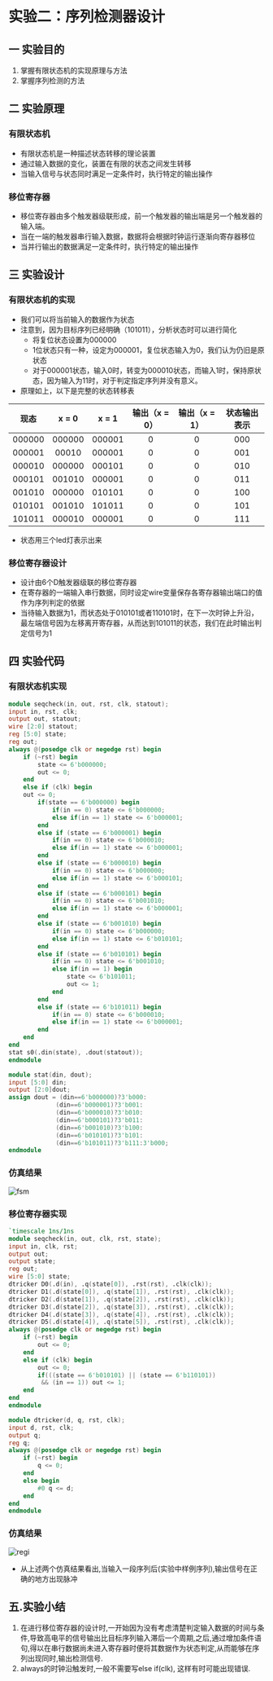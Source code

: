 # 实验二：序列检测器设计

## 一 实验目的

1. 掌握有限状态机的实现原理与方法
2. 掌握序列检测的方法

## 二 实验原理

### 有限状态机

* 有限状态机是一种描述状态转移的理论装置
* 通过输入数据的变化，装置在有限的状态之间发生转移
* 当输入信号与状态同时满足一定条件时，执行特定的输出操作

### 移位寄存器

* 移位寄存器由多个触发器级联形成，前一个触发器的输出端是另一个触发器的输入端。
* 当在一端的触发器串行输入数据，数据将会根据时钟运行逐渐向寄存器移位
* 当并行输出的数据满足一定条件时，执行特定的输出操作

## 三 实验设计

### 有限状态机的实现

* 我们可以将当前输入的数据作为状态
* 注意到，因为目标序列已经明确（101011），分析状态时可以进行简化
  * 将复位状态设置为000000
  * 1位状态只有一种，设定为000001，复位状态输入为0，我们认为仍旧是原状态
  * 对于000001状态，输入0时，转变为000010状态，而输入1时，保持原状态，因为输入为11时，对于判定指定序列并没有意义。
* 原理如上，以下是完整的状态转移表

|  现态  | x = 0  | x = 1  | 输出（x = 0） | 输出（x = 1） | 状态输出表示 |
| :----: | :----: | :----: | :-----------: | :-----------: | :----------: |
| 000000 | 000000 | 000001 |       0       |       0       |     000      |
| 000001 | 00010  | 000001 |       0       |       0       |     001      |
| 000010 | 000000 | 000101 |       0       |       0       |     010      |
| 000101 | 001010 | 000001 |       0       |       0       |     011      |
| 001010 | 000000 | 010101 |       0       |       0       |     100      |
| 010101 | 001010 | 101011 |       0       |       0       |     101      |
| 101011 | 000010 | 000001 |       0       |       0       |     111      |

* 状态用三个led灯表示出来

### 移位寄存器设计

* 设计由6个D触发器级联的移位寄存器
* 在寄存器的一端输入串行数据，同时设定wire变量保存各寄存器输出端口的值作为序列判定的依据
* 当待输入数据为1，而状态处于010101或者110101时，在下一次时钟上升沿，最左端信号因为左移离开寄存器，从而达到101011的状态，我们在此时输出判定信号为1

## 四 实验代码

### 有限状态机实现

```verilog
module seqcheck(in, out, rst, clk, statout);
input in, rst, clk;
output out, statout;
wire [2:0] statout;
reg [5:0] state;
reg out;
always @(posedge clk or negedge rst) begin
	if (~rst) begin
		state <= 6'b000000;
		out <= 0;
	end
	else if (clk) begin
	out <= 0;
		if(state == 6'b000000) begin
			if(in == 0) state <= 6'b000000;
			else if(in == 1) state <= 6'b000001;
		end
		else if (state == 6'b000001) begin
			if(in == 0) state <= 6'b000010;
			else if(in == 1) state <= 6'b000001;
		end
		else if (state == 6'b000010) begin
			if(in == 0) state <= 6'b000000;
			else if(in == 1) state <= 6'b000101;
		end
		else if (state == 6'b000101) begin
			if(in == 0) state <= 6'b001010;
			else if(in == 1) state <= 6'b000001;
		end
		else if (state == 6'b001010) begin
			if(in == 0) state <= 6'b000000;
			else if(in == 1) state <= 6'b010101;
		end
		else if (state == 6'b010101) begin
			if(in == 0) state <= 6'b001010;
			else if(in == 1) begin
				state <= 6'b101011;
				out <= 1;
			end
		end
		else if (state == 6'b101011) begin
			if(in == 0) state <= 6'b000010;
			else if(in == 1) state <= 6'b000001;
		end
	end
end
stat s0(.din(state), .dout(statout));
endmodule

module stat(din, dout);
input [5:0] din;
output [2:0]dout;
assign dout = (din==6'b000000)?3'b000:
             (din==6'b000001)?3'b001:
             (din==6'b000010)?3'b010:
             (din==6'b000101)?3'b011:
             (din==6'b001010)?3'b100:
             (din==6'b010101)?3'b101:
             (din==6'b101011)?3'b111:3'b000;
endmodule
```

### 仿真结果

![fsm](/Users/Sky/Desktop/Tsinghua/作业/数逻实验/exp2/fsm.png)

### 移位寄存器实现

```verilog
`timescale 1ns/1ns
module seqcheck(in, out, clk, rst, state);
input in, clk, rst;
output out;
output state;
reg out;
wire [5:0] state;
dtricker D0(.d(in), .q(state[0]), .rst(rst), .clk(clk));
dtricker D1(.d(state[0]), .q(state[1]), .rst(rst), .clk(clk));
dtricker D2(.d(state[1]), .q(state[2]), .rst(rst), .clk(clk));
dtricker D3(.d(state[2]), .q(state[3]), .rst(rst), .clk(clk));
dtricker D4(.d(state[3]), .q(state[4]), .rst(rst), .clk(clk));
dtricker D5(.d(state[4]), .q(state[5]), .rst(rst), .clk(clk));
always @(posedge clk or negedge rst) begin
	if (~rst) begin
		out <= 0;
	end
	else if (clk) begin
		out <= 0;
		if(((state == 6'b010101) || (state == 6'b110101))
		 && (in == 1)) out <= 1;
	end
end
endmodule

module dtricker(d, q, rst, clk);
input d, rst, clk;
output q;
reg q;
always @(posedge clk or negedge rst) begin
	if (~rst) begin
		q <= 0;
	end
	else begin
		#0 q <= d;
	end
end
endmodule
```

### 仿真结果

![regi](/Users/Sky/Desktop/Tsinghua/作业/数逻实验/exp2/regi.png)

* 从上述两个仿真结果看出,当输入一段序列后(实验中样例序列),输出信号在正确的地方出现脉冲

## 五.实验小结

1. 在进行移位寄存器的设计时,一开始因为没有考虑清楚判定输入数据的时间与条件,导致高电平的信号输出比目标序列输入滞后一个周期,之后,通过增加条件语句,得以在串行数据尚未进入寄存器时便将其数据作为状态判定,从而能够在序列出现同时,输出检测信号.
2. always的时钟沿触发时,一般不需要写else if(clk), 这样有时可能出现错误.